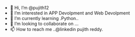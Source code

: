 - 👋 Hi, I’m @pujith12
- 👀 I’m interested in APP Devolpment and Web Devolpment
- 🌱 I’m currently learning .Python..
- 💞️ I’m looking to collaborate on ...
- 📫 How to reach me ..@linkedin pujith reddy.

<!---
pujith12/pujith12 is a ✨ special ✨ repository because its `README.md` (this file) appears on your GitHub profile.
You can click the Preview link to take a look at your changes.
--->
